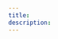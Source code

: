 ```yaml
---
title: 
description: 
---
```




<!--
connect react app: https://github.com/martin0995/WH-connect 
get sui tokens for testing: https://github.com/MystenLabs/mysten-app-docs/blob/main/mysten-sui-wallet.md#get-sui-tokens-for-testing 

connect configuration page - e.g. select only sui network to show 
-->